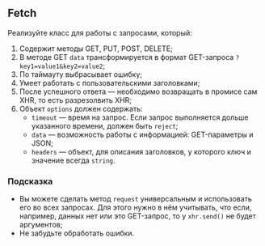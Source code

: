 ## Fetch ## 
Реализуйте класс для работы с запросами, который:

1. Содержит методы GET, PUT, POST, DELETE;
2. В методе GET `data` трансформируется в формат GET-запроса `?key1=value1&key2=value2`;
3. По таймауту выбрасывает ошибку;
4. Умеет работать с пользовательскими заголовками;
5. После успешного ответа — необходимо возвращать в промисе сам XHR, то есть разрезолвить XHR;
6. Объект `options` должен содержать:
    * `timeout` — время на запрос. Если запрос выполняется дольше указанного времени, должен быть `reject`;
    * `data` — возможность работы с информацией: GET-параметры и JSON;
    * `headers` — объект, для описания заголовков, у которого ключ и значение всегда `string`.
    
### Подсказка ###
* Вы можете сделать метод `request` универсальным и использовать его во всех запросах. Для этого нужно в нём учитывать, что если, например, данных нет или это GET-запрос, то у `xhr.send()` не будет аргументов;
* Не забудьте обработать ошибки.